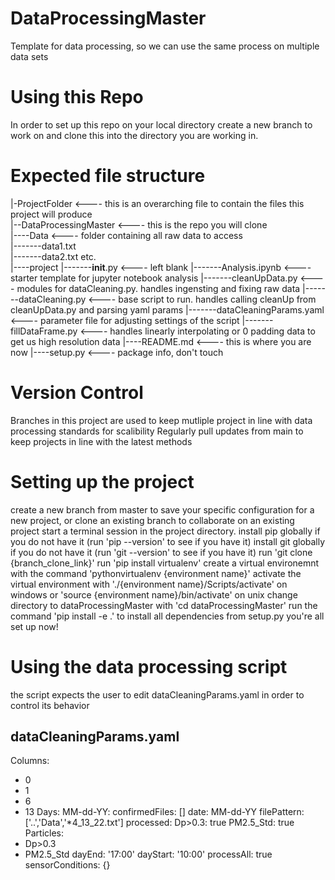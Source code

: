 # DataProcessingMaster
Template for data processing, so we can use the same process on multiple data sets

# Using this Repo
In order to set up this repo on your local directory create a new branch to work on and clone this into the directory you are working in.

# Expected file structure
|-ProjectFolder                 <---- this is an overarching file to contain the files this project will produce\
|--DataProcessingMaster         <---- this is the repo you will clone\
|----Data                       <---- folder containing all raw data to access\
|-------data1.txt\
|-------data2.txt etc.\
|----project
|-------__init__.py             <---- left blank
|-------Analysis.ipynb          <---- starter template for jupyter notebook analysis
|-------cleanUpData.py          <---- modules for dataCleaning.py. handles ingensting and fixing raw data
|-------dataCleaning.py         <---- base script to run. handles calling cleanUp from cleanUpData.py and parsing yaml params
|-------dataCleaningParams.yaml <---- parameter file for adjusting settings of the script
|-------fillDataFrame.py        <---- handles linearly interpolating or 0 padding data to get us high resolution data
|----README.md                  <---- this is where you are now
|----setup.py                   <---- package info, don't touch

# Version Control
Branches in this project are used to keep mutliple project in line with data processing standards for scalibility
Regularly pull updates from main to keep projects in line with the latest methods
  
# Setting up the project
create a new branch from master to save your specific configuration for a new project, or clone an existing branch to collaborate on an existing project
start a terminal session in the project directory.
install pip globally if you do not have it (run 'pip --version' to see if you have it)
install git globally if you do not have it (run 'git --version' to see if you have it)
run 'git clone {branch_clone_link}'
run 'pip install virtualenv'
create a virtual environemnt with the command 'pythonvirtualenv {environment name}'
activate the virtual environment with './{environment name}/Scripts/activate' on windows or 'source {environment name}/bin/activate' on unix
change directory to dataProcessingMaster with 'cd dataProcessingMaster'
run the command 'pip install -e .' to install all dependencies from setup.py
you're all set up now!

# Using the data processing script
the script expects the user to edit dataCleaningParams.yaml in order to control its behavior
## dataCleaningParams.yaml
Columns:
- 0
- 1
- 6
- 13
Days:
  MM-dd-YY:
    confirmedFiles: []
    date: MM-dd-YY
    filePattern: ['..','Data','*4_13_22.txt']
    processed:
        Dp>0.3: true
        PM2.5_Std: true
Particles:
- Dp>0.3
- PM2.5_Std
dayEnd: '17:00'
dayStart: '10:00'
processAll: true
sensorConditions: {}




